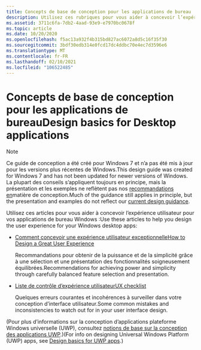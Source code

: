 ```yaml
---
title: Concepts de base de conception pour les applications de bureau
description: Utilisez ces rubriques pour vous aider à concevoir l’expérience utilisateur pour vos applications de bureau Windows.
ms.assetid: 3711c6fa-7db2-4aad-93e9-e7970bc0678f
ms.topic: article
ms.date: 10/20/2020
ms.openlocfilehash: f5ac13a932f4b315bd827ac6072a8d5c16f35f30
ms.sourcegitcommit: 3bdf30edb314e0fcd17dc4ddbc70e4ec7d3596e6
ms.translationtype: MT
ms.contentlocale: fr-FR
ms.lasthandoff: 02/10/2021
ms.locfileid: "106522485"
---
```

# <a name="design-basics-for-desktop-applications"></a><span data-ttu-id="7e796-103">Concepts de base de conception pour les applications de bureau</span><span class="sxs-lookup"><span data-stu-id="7e796-103">Design basics for Desktop applications</span></span>

> [!NOTE]
> <span data-ttu-id="7e796-104">Ce guide de conception a été créé pour Windows 7 et n’a pas été mis à jour pour les versions plus récentes de Windows.</span><span class="sxs-lookup"><span data-stu-id="7e796-104">This design guide was created for Windows 7 and has not been updated for newer versions of Windows.</span></span> <span data-ttu-id="7e796-105">La plupart des conseils s’appliquent toujours en principe, mais la présentation et les exemples ne reflètent pas nos [recommandations en](/windows/uwp/design/)matière de conception.</span><span class="sxs-lookup"><span data-stu-id="7e796-105">Much of the guidance still applies in principle, but the presentation and examples do not reflect our [current design guidance](/windows/uwp/design/).</span></span>

<span data-ttu-id="7e796-106">Utilisez ces articles pour vous aider à concevoir l’expérience utilisateur pour vos applications de bureau Windows :</span><span class="sxs-lookup"><span data-stu-id="7e796-106">Use these articles to help you design the user experience for your Windows desktop apps:</span></span>

-   [<span data-ttu-id="7e796-107">Comment concevoir une expérience utilisateur exceptionnelle</span><span class="sxs-lookup"><span data-stu-id="7e796-107">How to Design a Great User Experience</span></span>](how-to-design-desktop-ux.md)

    <span data-ttu-id="7e796-108">Recommandations pour obtenir de la puissance et de la simplicité grâce à une sélection et une présentation des fonctionnalités soigneusement équilibrées.</span><span class="sxs-lookup"><span data-stu-id="7e796-108">Recommendations for achieving power and simplicity through carefully balanced feature selection and presentation.</span></span>

<!-- -->

-   [<span data-ttu-id="7e796-109">Liste de contrôle d’expérience utilisateur</span><span class="sxs-lookup"><span data-stu-id="7e796-109">UX checklist</span></span>](top-violations.md)

    <span data-ttu-id="7e796-110">Quelques erreurs courantes et incohérences à surveiller dans votre conception d’interface utilisateur.</span><span class="sxs-lookup"><span data-stu-id="7e796-110">Some common mistakes and inconsistencies to watch out for in your user interface design.</span></span>

<span data-ttu-id="7e796-111">(Pour plus d’informations sur la conception d’applications plateforme Windows universelle (UWP), consultez [notions de base sur la conception des applications UWP](https://dev.windows.com/design/design-basics).)</span><span class="sxs-lookup"><span data-stu-id="7e796-111">(For info on designing Universal Windows Platform (UWP) apps, see [Design basics for UWP apps](https://dev.windows.com/design/design-basics).)</span></span>

 

 